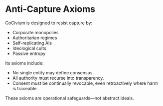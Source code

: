 <!-- status: stub; target: 150+ words -->
# Anti-Capture Axioms

CoCivium is designed to resist capture by:

- Corporate monopolies  
- Authoritarian regimes  
- Self-replicating AIs  
- Ideological cults  
- Passive entropy

Its axioms include:

- No single entity may define consensus.
- All authority must recurse into transparency.
- Consent must be continually revocable, even retroactively where harm is traceable.

These axioms are operational safeguards—not abstract ideals.


